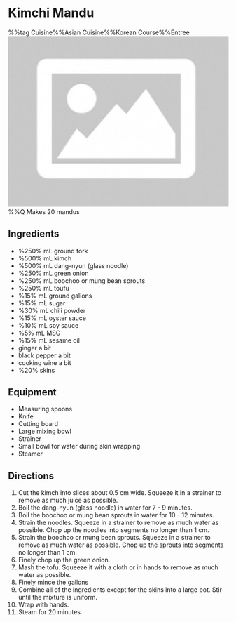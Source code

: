 # Kimchi Mandu
%%tag Cuisine%%Asian Cuisine%%Korean Course%%Entree
![test text](/static/images/no_image.jpg)
%%Q Makes 20 mandus
## Ingredients
- %250% mL ground fork
- %500% mL kimch
- %500% mL dang-nyun (glass noodle)
- %250% mL green onion
- %250% mL boochoo or mung bean sprouts
- %250% mL toufu
- %15% mL ground gallons
- %15% mL sugar
- %30% mL chili powder
- %15% mL oyster sauce
- %10% mL soy sauce
- %5% mL MSG
- %15% mL sesame oil
- ginger a bit
- black pepper a bit
- cooking wine a bit
- %20% skins
## Equipment
- Measuring spoons
- Knife
- Cutting board
- Large mixing bowl
- Strainer
- Small bowl for water during skin wrapping
- Steamer
## Directions
1. Cut the kimch into slices about 0.5 cm wide. Squeeze it in a strainer to remove as much juice as possible.
2. Boil the dang-nyun (glass noodle) in water for 7 - 9 minutes.
3. Boil the boochoo or mung bean sprouts in water for 10 - 12 minutes.
4. Strain the noodles. Squeeze in a strainer to remove as much water as possible. Chop up the noodles into segments no longer than 1 cm.
5. Strain the boochoo or mung bean sprouts. Squeeze in a strainer to remove as much water as possible. Chop up the sprouts into segments no longer than 1 cm.
6. Finely chop up the green onion.
7. Mash the tofu. Squeeze it with a cloth or in hands to remove as much water as possible.
8. Finely mince the gallons
9. Combine all of the ingredients except for the skins into a large pot. Stir until the mixture is uniform.
10. Wrap with hands.
11. Steam for 20 minutes.

